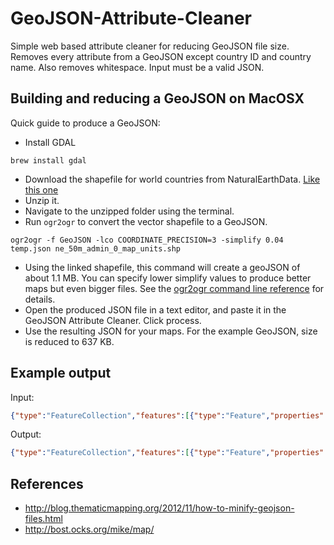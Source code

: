 GeoJSON-Attribute-Cleaner
=========================

Simple web based attribute cleaner for reducing GeoJSON file size. 
Removes every attribute from a GeoJSON except country ID and country name. Also removes whitespace.
Input must be a valid JSON.

## Building and reducing a GeoJSON on MacOSX

Quick guide to produce a GeoJSON:

- Install GDAL
```
brew install gdal
```

- Download the shapefile for world countries from NaturalEarthData. [Like this one](http://www.naturalearthdata.com/http//www.naturalearthdata.com/download/50m/cultural/ne_50m_admin_0_map_units.zip)
- Unzip it.
- Navigate to the unzipped folder using the terminal.
- Run `ogr2ogr` to convert the vector shapefile to a GeoJSON.
```
ogr2ogr -f GeoJSON -lco COORDINATE_PRECISION=3 -simplify 0.04 temp.json ne_50m_admin_0_map_units.shp
```
- Using the linked shapefile, this command will create a geoJSON of about 1.1 MB. You can specify lower simplify values to produce better maps but even bigger files. See the [ogr2ogr command line reference](http://www.gdal.org/ogr2ogr.html) for details.
- Open the produced JSON file in a text editor, and paste it in the GeoJSON Attribute Cleaner. Click process.
- Use the resulting JSON for your maps. For the example GeoJSON, size is reduced to 637 KB.

## Example output
Input:
```json
{"type":"FeatureCollection","features":[{"type":"Feature","properties":{"scalerank":1,"featurecla":"Admin-0mapunit","labelrank":5.0,"sovereignt":"Barbados","sov_a3":"BRB","adm0_dif":0.0,"level":2.0,"type":"Sovereigncountry","admin":"Barbados","adm0_a3":"BRB","geou_dif":0.0,"geounit":"Barbados","gu_a3":"BRB","su_dif":0.0,"subunit":"Barbados","su_a3":"BRB","brk_diff":0.0,"name":"Barbados","name_long":"Barbados","brk_a3":"BRB","brk_name":"Barbados","brk_group":null,"abbrev":"Barb.","postal":"BB","formal_en":"Barbados","formal_fr":null,"note_adm0":null,"note_brk":null,"name_sort":"Barbados","name_alt":null,"mapcolor7":4.0,"mapcolor8":1.0,"mapcolor9":5.0,"mapcolor13":3.0,"pop_est":284589.0,"gdp_md_est":5425.0,"pop_year":-99.0,"lastcensus":2010.0,"gdp_year":-99.0,"economy":"6.Developingregion","income_grp":"2.Highincome:nonOECD","wikipedia":-99.0,"fips_10":null,"iso_a2":"BB","iso_a3":"BRB","iso_n3":"052","un_a3":"052","wb_a2":"BB","wb_a3":"BRB","woe_id":-99.0,"adm0_a3_is":"BRB","adm0_a3_us":"BRB","adm0_a3_un":-99.0,"adm0_a3_wb":-99.0,"continent":"NorthAmerica","region_un":"Americas","subregion":"Caribbean","region_wb":"LatinAmerica&Caribbean","name_len":8.0,"long_len":8.0,"abbrev_len":5.0,"tiny":3.0,"homepart":1.0},"geometry":{"type":"Polygon","coordinates":[[[-59.493,13.082],[-59.611,13.102],[-59.647,13.303],[-59.592,13.318],[-59.428,13.153],[-59.493,13.082]]]}}]}
```

Output:
```json
{"type":"FeatureCollection","features":[{"type":"Feature","properties":{"name":"Barbados"},"geometry":{"type":"Polygon","coordinates":[[[-59.493,13.082],[-59.611,13.102],[-59.647,13.303],[-59.592,13.318],[-59.428,13.153],[-59.493,13.082]]]},"id":"BRB"}]}
```

## References

- http://blog.thematicmapping.org/2012/11/how-to-minify-geojson-files.html
- http://bost.ocks.org/mike/map/